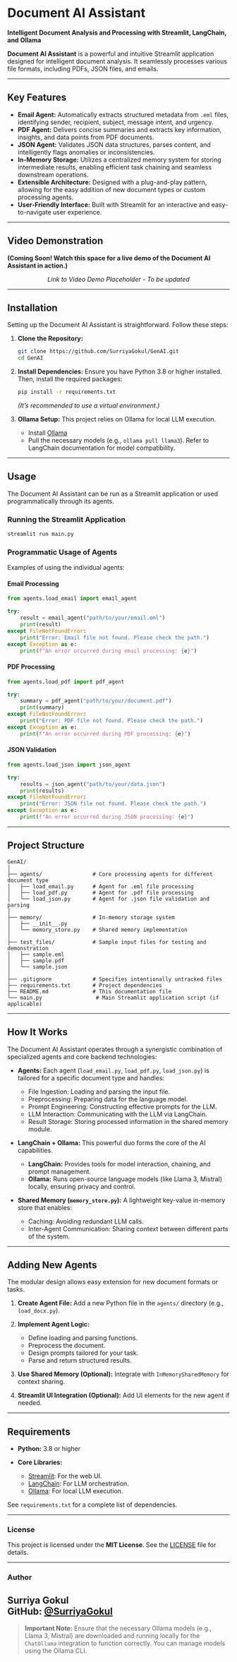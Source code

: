 # Document AI Assistant

**Intelligent Document Analysis and Processing with Streamlit, LangChain, and Ollama**

**Document AI Assistant** is a powerful and intuitive Streamlit application designed for intelligent document analysis. It seamlessly processes various file formats, including PDFs, JSON files, and emails.

---

## Key Features

* **Email Agent:** Automatically extracts structured metadata from `.eml` files, identifying sender, recipient, subject, message intent, and urgency.
* **PDF Agent:** Delivers concise summaries and extracts key information, insights, and data points from PDF documents.
* **JSON Agent:** Validates JSON data structures, parses content, and intelligently flags anomalies or inconsistencies.
* **In-Memory Storage:** Utilizes a centralized memory system for storing intermediate results, enabling efficient task chaining and seamless downstream operations.
* **Extensible Architecture:** Designed with a plug-and-play pattern, allowing for the easy addition of new document types or custom processing agents.
* **User-Friendly Interface:** Built with Streamlit for an interactive and easy-to-navigate user experience.

---

## Video Demonstration

**(Coming Soon! Watch this space for a live demo of the Document AI Assistant in action.)**

<p align="center">
<!-- Placeholder: Add your video link below when ready -->
<i>Link to Video Demo Placeholder - To be updated</i>
</p>

---

## Installation

Setting up the Document AI Assistant is straightforward. Follow these steps:

1. **Clone the Repository:**

   ```bash
   git clone https://github.com/SurriyaGokul/GenAI.git
   cd GenAI
   ```

2. **Install Dependencies:**
   Ensure you have Python 3.8 or higher installed. Then, install the required packages:

   ```bash
   pip install -r requirements.txt
   ```

   *(It’s recommended to use a virtual environment.)*

3. **Ollama Setup:**
   This project relies on Ollama for local LLM execution.

   * Install [Ollama](https://ollama.com/)
   * Pull the necessary models (e.g., `ollama pull llama3`). Refer to LangChain documentation for model compatibility.

---

## Usage

The Document AI Assistant can be run as a Streamlit application or used programmatically through its agents.

### Running the Streamlit Application

```bash
streamlit run main.py
```

### Programmatic Usage of Agents

Examples of using the individual agents:

#### Email Processing

```python
from agents.load_email import email_agent

try:
    result = email_agent("path/to/your/email.eml")
    print(result)
except FileNotFoundError:
    print("Error: Email file not found. Please check the path.")
except Exception as e:
    print(f"An error occurred during email processing: {e}")
```

#### PDF Processing

```python
from agents.load_pdf import pdf_agent

try:
    summary = pdf_agent("path/to/your/document.pdf")
    print(summary)
except FileNotFoundError:
    print("Error: PDF file not found. Please check the path.")
except Exception as e:
    print(f"An error occurred during PDF processing: {e}")
```

#### JSON Validation

```python
from agents.load_json import json_agent

try:
    results = json_agent("path/to/your/data.json")
    print(results)
except FileNotFoundError:
    print("Error: JSON file not found. Please check the path.")
except Exception as e:
    print(f"An error occurred during JSON processing: {e}")
```

---

## Project Structure

```
GenAI/
│
├── agents/                # Core processing agents for different document type
│   ├── load_email.py      # Agent for .eml file processing
│   ├── load_pdf.py        # Agent for .pdf file processing
│   └── load_json.py       # Agent for .json file validation and parsing
│
├── memory/                # In-memory storage system
│   ├── __init__.py
│   └── memory_store.py    # Shared memory implementation
│
├── test_files/            # Sample input files for testing and demonstration
│   ├── sample.eml
│   ├── sample.pdf
│   └── sample.json
│
├── .gitignore             # Specifies intentionally untracked files
├── requirements.txt       # Project dependencies
├── README.md              # This documentation file
└── main.py                 # Main Streamlit application script (if applicable)
```

---

## How It Works

The Document AI Assistant operates through a synergistic combination of specialized agents and core backend technologies:

* **Agents:**
  Each agent (`load_email.py`, `load_pdf.py`, `load_json.py`) is tailored for a specific document type and handles:

  * File Ingestion: Loading and parsing the input file.
  * Preprocessing: Preparing data for the language model.
  * Prompt Engineering: Constructing effective prompts for the LLM.
  * LLM Interaction: Communicating with the LLM via LangChain.
  * Result Storage: Storing processed information in the shared memory module.

* **LangChain + Ollama:**
  This powerful duo forms the core of the AI capabilities.

  * **LangChain:** Provides tools for model interaction, chaining, and prompt management.
  * **Ollama:** Runs open-source language models (like Llama 3, Mistral) locally, ensuring privacy and control.

* **Shared Memory (`memory_store.py`):**
  A lightweight key-value in-memory store that enables:

  * Caching: Avoiding redundant LLM calls.
  * Inter-Agent Communication: Sharing context between different parts of the system.

---

## Adding New Agents

The modular design allows easy extension for new document formats or tasks.

1. **Create Agent File:**
   Add a new Python file in the `agents/` directory (e.g., `load_docx.py`).

2. **Implement Agent Logic:**

   * Define loading and parsing functions.
   * Preprocess the document.
   * Design prompts tailored for your task.
   * Parse and return structured results.

3. **Use Shared Memory (Optional):**
   Integrate with `InMemorySharedMemory` for context sharing.

4. **Streamlit UI Integration (Optional):**
   Add UI elements for the new agent if needed.

---

## Requirements

* **Python:** 3.8 or higher
* **Core Libraries:**

  * [Streamlit](https://streamlit.io/): For the web UI.
  * [LangChain](https://python.langchain.com/): For LLM orchestration.
  * [Ollama](https://ollama.com/): For local LLM execution.

See `requirements.txt` for a complete list of dependencies.

---

### License

This project is licensed under the **MIT License**. See the [LICENSE](https://opensource.org/licenses/MIT) file for details.  

---

### Author

**Surriya Gokul**  
GitHub: [@SurriyaGokul](https://github.com/SurriyaGokul)  
---

> **Important Note:** Ensure that the necessary Ollama models (e.g., Llama 3, Mistral) are downloaded and running locally for the `ChatOllama` integration to function correctly. You can manage models using the Ollama CLI.
